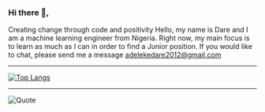 ### Hi there 👋,

<!--
**dhrey112/dhrey112** is a ✨ _special_ ✨ repository because its `README.md` (this file) appears on your GitHub profile.

Here are some ideas to get you started:

- 🔭 I’m currently working on ...
- 🌱 I’m currently learning ...
- 👯 I’m looking to collaborate on ...
- 🤔 I’m looking for help with ...
- 💬 Ask me about ...
- 📫 How to reach me: ...
- 😄 Pronouns: ...
- ⚡ Fun fact: ...
-->
Creating change through code and positivity
Hello, my name is Dare and I am a machine learning engineer from Nigeria. Right now, my main focus is to learn as much as I can in order to find a Junior position. If you would like to chat, please send me a message adelekedare2012@gmail.com


<codersrank-skills-chart username="dhrey112"></codersrank-skills-chart>

---
[![Top Langs](https://github-readme-stats.vercel.app/api/top-langs/?username=dhrey112&layout=compact)](https://github.com/dhrey112/github-readme-stats)

---
![Quote](https://github-readme-quotes.herokuapp.com/quote?theme=dark&animation=grow_out_in)
